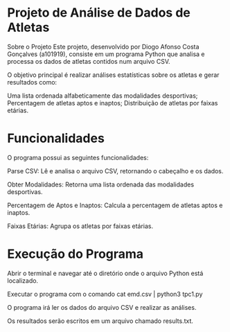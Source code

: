# Projeto de Análise de Dados de Atletas
Sobre o Projeto
Este projeto, desenvolvido por Diogo Afonso Costa Gonçalves (a101919), consiste em um programa Python que analisa e processa os dados de atletas contidos num arquivo CSV.

O objetivo principal é realizar análises estatísticas sobre os atletas e gerar resultados como:

Uma lista ordenada alfabeticamente das modalidades desportivas;
Percentagem de atletas aptos e inaptos;
Distribuição de atletas por faixas etárias.

# Funcionalidades
O programa possui as seguintes funcionalidades:

Parse CSV: Lê e analisa o arquivo CSV, retornando o cabeçalho e os dados.

Obter Modalidades: Retorna uma lista ordenada das modalidades desportivas.

Percentagem de Aptos e Inaptos: Calcula a percentagem de atletas aptos e inaptos.

Faixas Etárias: Agrupa os atletas por faixas etárias.


# Execução do Programa
Abrir o terminal e navegar até o diretório onde o arquivo Python está localizado.

Executar o programa com o comando cat emd.csv | python3 tpc1.py

O programa irá ler os dados do arquivo CSV e realizar as análises.

Os resultados serão escritos em um arquivo chamado results.txt.


